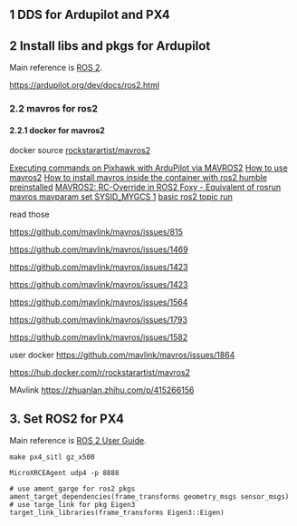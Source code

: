## 1 DDS for Ardupilot and PX4


## 2 Install libs and pkgs for Ardupilot
Main reference is [ROS 2](https://ardupilot.org/dev/docs/ros2.html).


https://ardupilot.org/dev/docs/ros2.html


### 2.2 mavros for ros2
#### 2.2.1 docker for mavros2
docker source [rockstarartist/mavros2](https://hub.docker.com/r/rockstarartist/mavros2)

[Executing commands on Pixhawk with ArduPilot via MAVROS2](https://github.com/mavlink/mavros/issues/1863)
[How to use mavros2](https://github.com/mavlink/mavros/issues/1718)
[How to install mavros inside the container with ros2 humble preinstalled](https://github.com/mavlink/mavros/issues/1864)
[MAVROS2: RC-Override in ROS2 Foxy - Equivalent of rosrun mavros mavparam set SYSID_MYGCS 1](https://github.com/mavlink/mavros/issues/1866)
[basic ros2 topic run](https://github.com/mavlink/mavros/issues/1902)





read those

https://github.com/mavlink/mavros/issues/815

https://github.com/mavlink/mavros/issues/1469

https://github.com/mavlink/mavros/issues/1423

https://github.com/mavlink/mavros/issues/1423

https://github.com/mavlink/mavros/issues/1564

https://github.com/mavlink/mavros/issues/1793

https://github.com/mavlink/mavros/issues/1582

user docker
https://github.com/mavlink/mavros/issues/1864

https://hub.docker.com/r/rockstarartist/mavros2

MAvlink
https://zhuanlan.zhihu.com/p/415266156


## 3. Set ROS2 for PX4
Main reference is [ROS 2 User Guide](https://docs.px4.io/main/en/ros/ros2_comm.html#foxy).

```shell
make px4_sitl gz_x500
```

```shell
MicroXRCEAgent udp4 -p 8888
```

```shell
# use ament_garge for ros2 pkgs
ament_target_dependencies(frame_transforms geometry_msgs sensor_msgs)
# use targe_link for pkg Eigen3
target_link_libraries(frame_transforms Eigen3::Eigen)
```